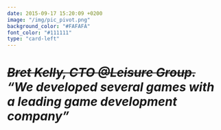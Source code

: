 ```yaml
---
date: 2015-09-17 15:20:09 +0200
image: "/img/pic_pivot.png"
background_color: "#FAFAFA"
font_color: "#111111"
type: "card-left"
---
```

# *~~Bret Kelly, CTO @Leisure Group.~~ “We developed several games with a leading game development company”*
